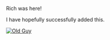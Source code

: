Rich was here!

I have hopefully successfully added this.

[![Old Guy](http://farm3.staticflickr.com/2885/9826690805_83ec944896_d.jpg "Old Guy in paper")](http://www.flickr.com/photos/chs_commons/9826690805/sizes/o/in/photostream/  )

